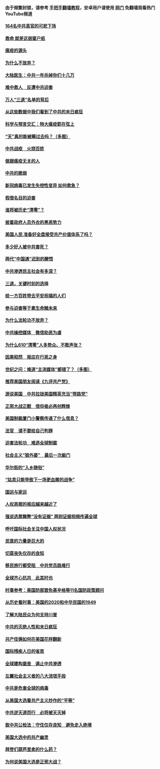 #### 由于频繁封锁，请参考 [手把手翻墙教程](https://github.com/gfw-breaker/guides/wiki/)，安卓用户请使用 [网门](https://github.com/gfw-breaker/nogfw/blob/master/dl.md?t=01221700) 免翻墙观看热门YouTube频道 

#### [164名中共高官的可悲下场](../pages/251/418676.md?t=01221700) 

#### [救命 就差这层窗户纸](../pages/251/418706.md?t=01221700) 

#### [瘟疫的源头](../pages/251/418661.md?t=01221700) 

#### [为什么不放弃？](../pages/251/418691.md?t=01221700) 

#### [大陆医生：中共一年杀掉你们十几万](../pages/251/418670.md?t=01221700) 

#### [难中救人　反遭中共迫害](../pages/251/418414.md?t=01221700) 

#### [万人“三退”名单的背后](../pages/251/418505.md?t=01221700) 

#### [从这些数据中我们看到了中共的末日疯狂](../pages/251/418420.md?t=01221700) 

#### [科学与预言交汇：特大瘟疫箭在弦上](../pages/251/418266.md?t=01221700) 

#### [“天”真的能被瞒过去吗？（多图）](../pages/251/418308.md?t=01221700) 

#### [中共战疫　火烧百姓](../pages/251/418220.md?t=01221700) 

#### [做跟瘟疫无关的人](../pages/251/418171.md?t=01221700) 

#### [中共的脆弱](../pages/251/418196.md?t=01221700) 

#### [新冠病毒已发生失控性变异 如何救急？](../pages/251/418032.md?t=01221700) 

#### [假借名目的迫害](../pages/251/418055.md?t=01221700) 

#### [谁将被历史“清零”？](../pages/251/417485.md?t=01221700) 

#### [披着政府人员外衣的黑恶势力](../pages/251/417442.md?t=01221700) 

#### [美国人民 准备好全盘接受共产价值体系了吗？](../pages/251/417491.md?t=01221700) 

#### [多少好人被中共害死？](../pages/251/417144.md?t=01221700) 

#### [两代“中国通”迟到的醒悟](../pages/251/417064.md?t=01221700) 

#### [中共渗透民主社会有多深？](../pages/251/417063.md?t=01221700) 

#### [三退，关键时刻的选择](../pages/251/416969.md?t=01221700) 

#### [给一方百姓带去平安祝福的人们](../pages/251/416941.md?t=01221700) 

#### [参与迫害等于拿生命赌未来](../pages/251/416856.md?t=01221700) 

#### [为什么法轮功不放弃？](../pages/251/416864.md?t=01221700) 

#### [中共操控媒体　微信助恶为虐](../pages/251/416724.md?t=01221700) 

#### [为什么610“清零”人多势众、不敢声张？](../pages/251/416632.md?t=01221700) 

#### [因果昭然　报应在行恶之身](../pages/251/416582.md?t=01221700) 

#### [世纪之问：难道“主流媒体”都错了？（多图）](../pages/251/416571.md?t=01221700) 

#### [推荐美国朋友阅读《九评共产党》](../pages/251/416510.md?t=01221700) 

#### [游说美国　中共拉拢美国精英充当“带路党”](../pages/251/416529.md?t=01221700) 

#### [正邪大战正酣　信仰者必再创辉煌](../pages/251/416433.md?t=01221700) 

#### [美国制裁厦门小警察传递了什么信息？](../pages/251/416432.md?t=01221700) 

#### [法官　请不要给自己判罪](../pages/251/416379.md?t=01221700) 

#### [迫害法轮功　难逃全球制裁](../pages/251/416380.md?t=01221700) 

#### [社会主义“狼外婆”　最后一次敲门](../pages/251/416394.md?t=01221700) 

#### [华尔街的“入乡随俗”](../pages/251/416395.md?t=01221700) 

#### [“姑息只能导致下一场更血腥的战争”](../pages/251/416223.md?t=01221700) 

#### [国运与家运](../pages/251/416224.md?t=01221700) 

#### [人权恶棍的报应越来越近了](../pages/251/416276.md?t=01221700) 

#### [强说选票舞弊“没有证据” 两则证据视频传遍全球](../pages/251/416227.md?t=01221700) 

#### [呼吁国际社会关注中国人权状况](../pages/251/416135.md?t=01221700) 

#### [民意的力量是巨大的](../pages/251/416222.md?t=01221700) 

#### [切莫丧失仅存的良知](../pages/251/416134.md?t=01221700) 

#### [移民旅行都受阻　中共党员路难行](../pages/251/416033.md?t=01221700) 

#### [全球齐心抗共　此其时也](../pages/251/415989.md?t=01221700) 

#### [时事参考：美国防部罢免基辛格等11名国防政策顾问](../pages/251/415970.md?t=01221700) 

#### [从历史看时事：美国的2020和中华民国的1949](../pages/251/415949.md?t=01221700) 

#### [了解大陆民众为何支持川普](../pages/251/415950.md?t=01221700) 

#### [中共的灭绝人性和末日疯狂](../pages/251/415944.md?t=01221700) 

#### [共产伎俩如何在美国花样翻新](../pages/251/415908.md?t=01221700) 

#### [国际残疾人日的省思](../pages/251/415849.md?t=01221700) 

#### [全球建构堡垒　遏止中共渗透](../pages/251/415850.md?t=01221700) 

#### [左翼社会主义者的八大流氓手段](../pages/251/415802.md?t=01221700) 

#### [中共是危害全球的病毒](../pages/251/415569.md?t=01221700) 

#### [从美国大选看共产主义炒作的“平等”](../pages/251/415654.md?t=01221700) 

#### [中共逆天道而行　必将被天灭掉](../pages/251/415626.md?t=01221700) 

#### [致中共公检法：守住仅存良知　避免走入绝境](../pages/251/415627.md?t=01221700) 

#### [美国大选中的共产幽灵](../pages/251/415618.md?t=01221700) 

#### [拜登们葫芦里卖的什么药？](../pages/251/415531.md?t=01221700) 

#### [为何说美国大选是正邪大战？](../pages/251/415530.md?t=01221700) 

